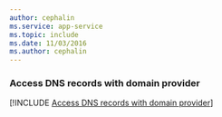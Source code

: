 ```yaml
---
author: cephalin
ms.service: app-service
ms.topic: include
ms.date: 11/03/2016
ms.author: cephalin
---
```

### Access DNS records with domain provider

[!INCLUDE [Access DNS records with domain provider](app-service-web-access-dns-records-no-h.md)]
